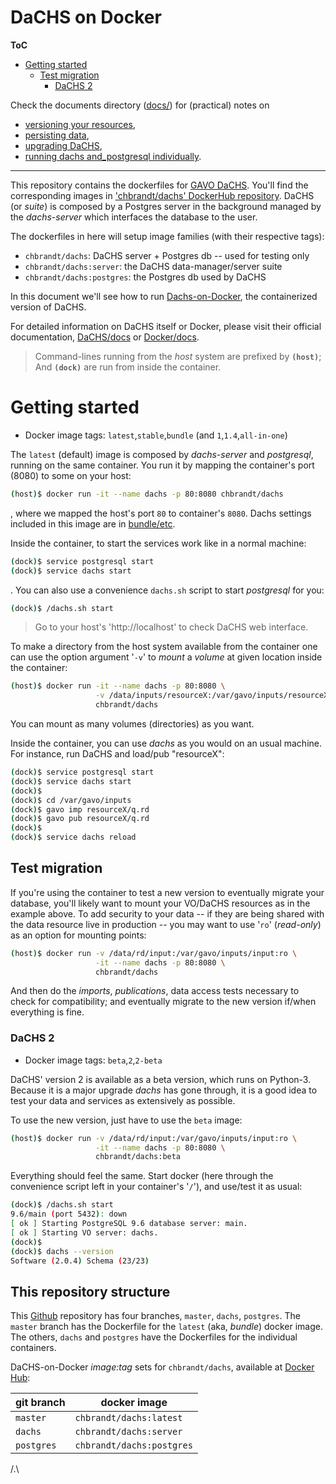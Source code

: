 # DaCHS on Docker

**ToC**
* [Getting started](#getting-started)
  * [Test migration](#test-migration)
    * [DaCHS 2](#dachs-2)

Check the documents directory ([docs/](docs/)) for (practical) notes on 
* [versioning your resources](docs/data_publication.md),
* [persisting data](docs/data_persistence.md), 
* [upgrading DaCHS](docs/upgrade_dachs.md),
* [running dachs and_postgresql individually](docs/individual_containers.md).

---

This repository contains the dockerfiles for [GAVO DaCHS](http://docs.g-vo.org/DaCHS/).
You'll find the corresponding images in ['chbrandt/dachs' DockerHub repository][4].
DaCHS (or _suite_) is composed by a Postgres server in the background managed
by the _dachs-server_ which interfaces the database to the user.

The dockerfiles in here will setup image families (with their respective tags):
* `chbrandt/dachs`: DaCHS server + Postgres db -- used for testing only
* `chbrandt/dachs:server`: the DaCHS data-manager/server suite
* `chbrandt/dachs:postgres`: the Postgres db used by DaCHS

In this document we'll see how to run [Dachs-on-Docker][4], the containerized
version of DaCHS.

For detailed information on DaCHS itself or Docker, please
visit their official documentation, [DaCHS/docs][1] or [Docker/docs][2].

> Command-lines running from the _host_ system are prefixed by <b><code>(host)</code></b>;
> And <b><code>(dock)</code></b> are run from inside the container.

[1]: http://dachs-doc.readthedocs.io


# Getting started

* Docker image tags: `latest`,`stable`,`bundle` (and `1`,`1.4`,`all-in-one`)

The `latest` (default) image is composed by _dachs-server_ and _postgresql_,
running on the same container.
You run it by mapping the container's port (8080) to some on your host:
```bash
(host)$ docker run -it --name dachs -p 80:8080 chbrandt/dachs
```
, where we mapped the host's port `80` to container's `8080`.
Dachs settings included in this image are in [bundle/etc](dockerfiles/bundle/etc).

Inside the container, to start the services work like in a normal machine:
```bash
(dock)$ service postgresql start
(dock)$ service dachs start
```
. You can also use a convenience `dachs.sh` script to start _postgresql_ for you:
```bash
(dock)$ /dachs.sh start
```

> Go to your host's 'http://localhost' to check DaCHS web interface.

To make a directory from the host system available from the container one can
use the option argument '`-v`' to _mount_ a _volume_ at given location inside
the container:
```bash
(host)$ docker run -it --name dachs -p 80:8080 \
                   -v /data/inputs/resourceX:/var/gavo/inputs/resourceX \
                   chbrandt/dachs
```
You can mount as many volumes (directories) as you want.

Inside the container, you can use _dachs_ as you would on an usual machine.
For instance, run DaCHS and load/pub "resourceX":
```bash
(dock)$ service postgresql start
(dock)$ service dachs start
(dock)$
(dock)$ cd /var/gavo/inputs
(dock)$ gavo imp resourceX/q.rd
(dock)$ gavo pub resourceX/q.rd
(dock)$
(dock)$ service dachs reload
```

## Test migration

If you're using the container to test a new version to eventually migrate your
database, you'll likely want to mount your VO/DaCHS resources as in the example
above. To add security to your data -- if they are being shared with the data
resource live in production -- you may want to use '`ro`' (_read-only_) as an
option for mounting points:
```bash
(host)$ docker run -v /data/rd/input:/var/gavo/inputs/input:ro \
                   -it --name dachs -p 80:8080 \
                   chbrandt/dachs
```

And then do the _imports_, _publications_, data access tests necessary to check
for compatibility; and eventually migrate to the new version if/when everything is fine.


### DaCHS 2

* Docker image tags: `beta`,`2`,`2-beta`

DaCHS' version 2 is available as a beta version, which runs on Python-3.
Because it is a major upgrade _dachs_ has gone through, it is a good idea to test
your data and services as extensively as possible.

To use the new version, just have to use the `beta` image:
```bash
(host)$ docker run -v /data/rd/input:/var/gavo/inputs/input:ro \
                   -it --name dachs -p 80:8080 \
                   chbrandt/dachs:beta
```

Everything should feel the same.
Start docker (here through the convenience script left in your container's '`/`'),
and use/test it as usual:
```bash
(dock)$ /dachs.sh start
9.6/main (port 5432): down
[ ok ] Starting PostgreSQL 9.6 database server: main.
[ ok ] Starting VO server: dachs.
(dock)$
(dock)$ dachs --version
Software (2.0.4) Schema (23/23)
```

## This repository structure

This [Github][3] repository has four branches, `master`, `dachs`, `postgres`. 
The `master` branch has the Dockerfile for the `latest` (aka, _bundle_) docker image.
The others, `dachs` and `postgres` have the Dockerfiles for the individual containers.

DaCHS-on-Docker _image:tag_ sets for `chbrandt/dachs`,  available at [Docker Hub][4]:

| git branch | docker image |
| --- | --- |
| `master` | `chbrandt/dachs:latest` |
| `dachs` | `chbrandt/dachs:server` |
| `postgres` | `chbrandt/dachs:postgres` |

[3]: https://github.com/chbrandt/docker-dachs
[4]: https://hub.docker.com/r/chbrandt/dachs/
[2]: https://docs.docker.com/


/.\
